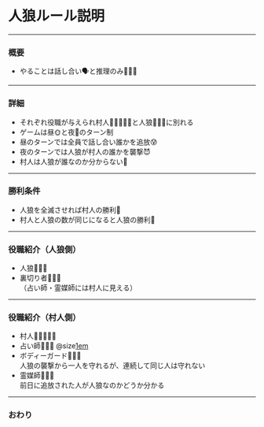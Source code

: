 # 人狼ルール説明
---

### 概要

* やることは話し合い🗣と推理のみ🕵🏻‍♂️
---

### 詳細
* それぞれ役職が与えられ村人🧔🏻👱🏻‍♀️と人狼🧛🏿‍♂️に別れる
* ゲームは昼🌞と夜🌚のターン制
* 昼のターンでは全員で話し合い誰かを追放😰
* 夜のターンでは人狼が村人の誰かを襲撃😈
* 村人は人狼が誰なのか分からない🤔
---

### 勝利条件
* 人狼を全滅させれば村人の勝利👫
* 村人と人狼の数が同じになると人狼の勝利👹
---

### 役職紹介（人狼側）
* 人狼🧛🏿‍♂️
* 裏切り者👨🏿‍🎤  
（占い師・霊媒師には村人に見える）
---

### 役職紹介（村人側）
* 村人🧔🏻👱🏻‍♀️
* 占い師🧙🏻‍♀️
@size[1em](誰かを一人占い人狼かどうか分かる)
* ボディーガード👮🏻‍♂️  
人狼の襲撃から一人を守れるが、連続して同じ人は守れない
* 霊媒師🧝🏻‍♀️  
前日に追放された人が人狼なのかどうか分かる
---

### おわり
